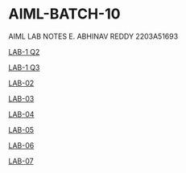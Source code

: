 # AIML-BATCH-10
AIML LAB NOTES
E. ABHINAV REDDY
2203A51693

[LAB-1 Q2](https://github.com/Abhi-oo1/AIML-BATCH-10/blob/main/2.ipynb)

[LAB-1 Q3](https://github.com/Abhi-oo1/AIML-BATCH-10/blob/main/3.ipynb)

[LAB-02](https://github.com/Abhi-oo1/AIML-BATCH-10/blob/main/LAB_02.ipynb)

[LAB-03](https://github.com/Abhi-oo1/AIML-BATCH-10/blob/main/LAB_03.ipynb)

[LAB-04](https://github.com/Abhi-oo1/AIML-BATCH-10/blob/main/LAB_04.ipynb)

[LAB-05](https://github.com/Abhi-oo1/AIML-BATCH-10/blob/main/LAB_05.ipynb)

[LAB-06](https://github.com/Abhi-oo1/AIML-BATCH-10/blob/main/LAB_06.ipynb)

[LAB-07](https://github.com/Abhi-oo1/AIML-BATCH-10/blob/main/LAB_07.ipynb)
